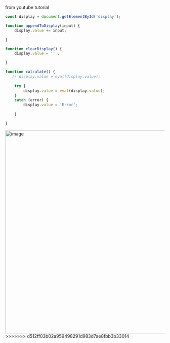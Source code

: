 
from youtube tutorial
````js
const display = document.getElementById('display');

function appendToDisplay(input) {
    display.value += input;

}

function clearDisplay() {
    display.value = '' ;

}

function calculate() {
   // display.value = eval(display.value);
   
    try {
        display.value = eval(display.value);
    } 
    catch (error) {
        display.value = 'Error';
        
    }

}
````



<img width="640" alt="image" src="https://github.com/w77sh/JS-calculator/assets/74508174/7855c07a-5411-48ff-8428-1c5cb8fd5224">
>>>>>>> d512ff03b02a959498291d983d7ae8fbb3b33014
